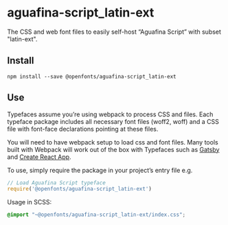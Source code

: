 
# aguafina-script_latin-ext

The CSS and web font files to easily self-host “Aguafina Script” with subset "latin-ext".

## Install

`npm install --save @openfonts/aguafina-script_latin-ext`

## Use

Typefaces assume you’re using webpack to process CSS and files. Each typeface
package includes all necessary font files (woff2, woff) and a CSS file with
font-face declarations pointing at these files.

You will need to have webpack setup to load css and font files. Many tools built
with Webpack will work out of the box with Typefaces such as [Gatsby](https://github.com/gatsbyjs/gatsby)
and [Create React App](https://github.com/facebookincubator/create-react-app).

To use, simply require the package in your project’s entry file e.g.

```javascript
// Load Aguafina Script typeface
require('@openfonts/aguafina-script_latin-ext')
```

Usage in SCSS:
```scss
@import "~@openfonts/aguafina-script_latin-ext/index.css";
```
